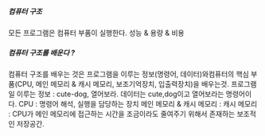 ##### 컴퓨터 구조
모든 프로그램은 컴퓨터 부품이 실행한다. 성능 & 용량 & 비용

##### 컴퓨터 구조를 배운다 ?
컴퓨터 구조를 배우는 것은 프로그램을 이루는 정보(명령어, 데이터)와컴퓨터의 핵심 부품(CPU, 메인 메모리 & 캐시 메모리, 보조기억장치, 입출력장치)을 배우는것.
프로그램일 이루는 정보 : cute-dog, 열어보라. 데이터는 cute,dog이고 열어보라는 명령어이다.
CPU : 명령어 해석, 실행을 담당하는 장치
메인 메모리 & 캐시 메모리 : 
캐시 메모리 : CPU가 메인 메모리에 접근하는 시간을 조금이라도 줄여주기 위해서 존재하는 보조적인 저장공간.
